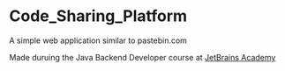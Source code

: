 # Code_Sharing_Platform
A simple web application similar to pastebin.com

Made duruing the Java Backend Developer course at [JetBrains Academy](https://www.hyperskill.org/)
